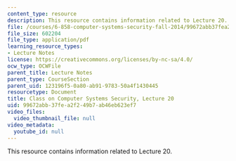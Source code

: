 ```yaml
---
content_type: resource
description: This resource contains information related to Lecture 20.
file: /courses/6-858-computer-systems-security-fall-2014/99672abb37fea2f249b7ab46eb623ef7_MIT6_858F14_lec20.pdf
file_size: 602204
file_type: application/pdf
learning_resource_types:
- Lecture Notes
license: https://creativecommons.org/licenses/by-nc-sa/4.0/
ocw_type: OCWFile
parent_title: Lecture Notes
parent_type: CourseSection
parent_uid: 123196f5-0a80-ab91-9783-50a4f1430445
resourcetype: Document
title: Class on Computer Systems Security, Lecture 20
uid: 99672abb-37fe-a2f2-49b7-ab46eb623ef7
video_files:
  video_thumbnail_file: null
video_metadata:
  youtube_id: null
---
```

This resource contains information related to Lecture 20.
